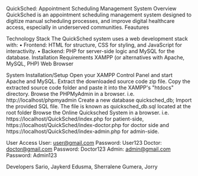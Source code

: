 QuickSched: Appointment Scheduling Management System
Overview
QuickSched is an appointment scheduling management system designed to digitize manual scheduling processes, and improve digital healthcare access, especially in underserved communities.
Feautures

Technology Stack
The QuickSched system uses a web development stack with:
•	Frontend: HTML for structure, CSS for styling, and JavaScript for interactivity. 
•	Backend: PHP for server-side logic and MySQL for the database. 
Installation Requirements
XAMPP (or alternatives with Apache, MySQL, PHP)
Web Browser

System Installation/Setup
Open your XAMPP Control Panel and start Apache and MySQL.
Extract the downloaded source code zip file.
Copy the extracted source code folder and paste it into the XAMPP's "htdocs" directory.
Browse the PHPMyAdmin in a browser. i.e. http://localhost/phpmyadmin
Create a new database quicksched_db;
Import the provided SQL file. The file is known as quicksched_db.sql located at the root folder
Browse the Online Quicksched System in a browser. i.e.
https://localhost/QuickSched/index.php for patient-side,
https://localhost/QuickSched/index-doctor.php for doctor side and
https://localhost/QuickSched/index-admin.php for admin-side.

User Access
User: user@gmail.com Password: User123
Doctor: doctor@gmail.com Password: Doctor123
Admin: admin@gmail.com Password: Admin123

Developers
Sario, Jaykerd
Edusma, Sherralene
Gumera, Jorry
